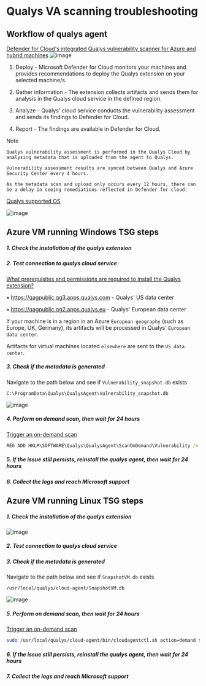 # Qualys VA scanning troubleshooting

## Workflow of qualys agent
[Defender for Cloud's integrated Qualys vulnerability scanner for Azure and hybrid machines](https://learn.microsoft.com/en-us/azure/defender-for-cloud/deploy-vulnerability-assessment-vm)
![image](https://user-images.githubusercontent.com/96930989/212463315-f45920c2-7977-4350-9b55-985fe84b0931.png)

1. Deploy - Microsoft Defender for Cloud monitors your machines and provides recommendations to deploy the Qualys extension on your selected machine/s.

2. Gather information - The extension collects artifacts and sends them for analysis in the Qualys cloud service in the defined region.

3. Analyze - Qualys' cloud service conducts the vulnerability assessment and sends its findings to Defender for Cloud.

4. Report - The findings are available in Defender for Cloud.

Note
```
Qualys vulnerability assessment is performed in the Qualys Cloud by analysing metadata that is uploaded from the agent to Qualys.

Vulnerability assessment results are synced between Qualys and Azure Security Center every 4 hours. 

As the metadata scan and upload only occurs every 12 hours, there can be a delay in seeing remediations reflected in Defender for cloud.
```

[Qualys supported OS](https://learn.microsoft.com/en-us/azure/defender-for-cloud/deploy-vulnerability-assessment-vm#why-does-my-machine-show-as-not-applicable-in-the-recommendation)

![image](https://user-images.githubusercontent.com/96930989/212463200-28dfd795-2b93-40e9-ab37-61e3161dc64d.png)


## Azure VM running Windows TSG steps
##### 1. Check the installation of the qualys extension
##### 2. Test connection to qualys cloud service

[What prerequisites and permissions are required to install the Qualys extension?](https://learn.microsoft.com/en-us/azure/defender-for-cloud/deploy-vulnerability-assessment-vm#what-prerequisites-and-permissions-are-required-to-install-the-qualys-extension)

• https://qagpublic.qg3.apps.qualys.com - Qualys' US data center

• https://qagpublic.qg2.apps.qualys.eu - Qualys' European data center
	
If your machine is in a region in an Azure `European geography` (such as Europe, UK, Germany), its artifacts will be processed in Qualys' `European data center`. 

Artifacts for virtual machines located `elsewhere` are sent to the `US data center`.

##### 3. Check if the metadata is generated
Navigate to the path below and see if `Vulnerability_snapshot.db` exists
```
C:\ProgramData\Qualys\QualysAgent\Vulnerability_snapshot.db
```
![image](https://user-images.githubusercontent.com/96930989/212463493-d5981a23-051a-4ca0-b561-6ce8e9cca92e.png)
##### 4. Perform on demand scan, then wait for 24 hours
[Trigger an on-demand scan](https://learn.microsoft.com/en-us/azure/defender-for-cloud/deploy-vulnerability-assessment-vm#trigger-an-on-demand-scan)
```cmd
REG ADD HKLM\SOFTWARE\Qualys\QualysAgent\ScanOnDemand\Vulnerability /v "ScanOnDemand" /t REG_DWORD /d "1" /f
```
##### 5. If the issue still persists, reinstall the qualys agent, then wait for 24 hours
##### 6. Collect the logs and reach Microsoft support


## Azure VM running Linux TSG steps
##### 1. Check the installation of the qualys extension
![image](https://user-images.githubusercontent.com/96930989/212520057-bd6a74e7-319e-4d40-97a7-8b542bd3c2ac.png)

##### 2. Test connection to qualys cloud service
##### 3. Check if the metadata is generated
Navigate to the path below and see if `SnapshotVM.db` exists
```
/usr/local/qualys/cloud-agent/SnapshotVM.db
```
![image](https://user-images.githubusercontent.com/96930989/212463514-a666a0cd-8b79-448c-ae3e-27ae47d67960.png)
##### 5. Perform on demand scan, then wait for 24 hours
[Trigger an on-demand scan](https://learn.microsoft.com/en-us/azure/defender-for-cloud/deploy-vulnerability-assessment-vm#trigger-an-on-demand-scan)
```sh
sudo /usr/local/qualys/cloud-agent/bin/cloudagentctl.sh action=demand type=vm
```
##### 6. If the issue still persists, reinstall the qualys agent, then wait for 24 hours
##### 7. Collect the logs and reach Microsoft support

